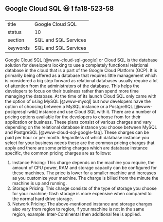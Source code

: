 ## Google Cloud SQL :smiley: :exclamation: fa18-523-58


|          |                      |
| -------- | -------------------- |
| title    | Google Cloud SQL     | 
| status   | 10                   |
| section  | SQL and SQL Services |
| keywords | SQL and SQL Services |


Google Cloud SQL [@www-cloud-sql-google] or Cloud SQL is the database solution for developers looking to use a completely functional relational database in the cloud that is a part of the Google Cloud Platform (GCP). It is primarily being offered as a database that requires little management which is considered a big step forward as relational databases usually require a lot of attention from the administrators of the database. This helps the developers to focus on their business rather than spend more time managing the database. At the time of its launch Cloud SQL only came with the option of using MySQL [@www-mysql] but now developers have the option of choosing between a MySQL instance or a PostgreSQL [@www-postgresql-wiki] instance and use Cloud SQL with it. There are a number of pricing options available for the developers to choose from for their application or business. These plans consist of various charges and vary depending on the relational database instance you choose between MySQL and PostgreSQL [@www-cloud-sql-google-faq]. These charges can be paid per hour or per month. Regardless of which database instance you select for your business needs these are the common pricing charges that apply and there are some pricing charges which are database instance specific, the common pricing charges are as follows:

1. Instance Pricing: This charge depends on the machine you require, the amount of CPU power, RAM and storage capacity can be configured for these machines. The price is lower for a smaller machine and increases as you customize your machine. The charge is billed from the minute the machine is up and running.
2. Storage Pricing: This charge consists of the type of storage you choose for your machine; flash storage is more expensive when compared to the normal hard drive storage.
3. Network Pricing: The above-mentioned instance and storage charges also vary from region to region, if your machine is not in the same region, example: Inter-Continental then additional fee is applied.


      
